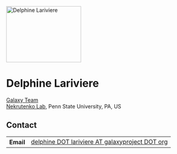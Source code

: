 <div class='float-right'>
<a href='/people/delphine-lariviere/'>
<img src="/src/galaxy-team/DelphineLariviere.jpg" alt="Delphine Lariviere" width="200" height="150" />
</a>
</div>

# Delphine Lariviere

[Galaxy Team](/src/galaxy-team/index.md)<br />
[Nekrutenko Lab](http://nekrut.bx.psu.edu/), Penn State University, PA, US
<br />

## Contact

<table>
  <tr>
    <th> Email </th>
    <td> <a href="mailto:delphine DOT lariviere AT galaxyproject DOT org">delphine DOT lariviere AT galaxyproject DOT org</a> </td>
  </tr>
</table>
